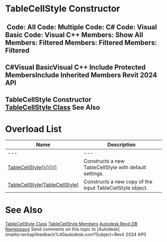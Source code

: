 # TableCellStyle Constructor

﻿
 Code: All Code: Multiple Code: C# Code: Visual Basic Code: Visual C++  Members: Show All Members: Filtered Members: Filtered Members: Filtered   
---  
C#Visual BasicVisual C++
Include Protected MembersInclude Inherited Members
Revit 2024 API  
---  
TableCellStyle Constructor   
[TableCellStyle Class](e9a5280b-4009-004f-57a4-af1f292f9619.md "TableCellStyle Class") See Also  
---  
# Overload List
| Name | Description |
| --- | --- |
| --- | --- | --- |
| [TableCellStyle()()()()](27f2851c-4b58-8a0a-713e-f113004fdb78.md "TableCellStyle Constructor") | Constructs a new TableCellStyle with default settings. |
| [TableCellStyle(TableCellStyle)](ec5143e1-eb6c-2539-ae7c-78daf926bed5.md "TableCellStyle Constructor \(TableCellStyle\)") | Constructs a new copy of the input TableCellStyle object. |

# See Also
[TableCellStyle Class](e9a5280b-4009-004f-57a4-af1f292f9619.md "TableCellStyle Class")
[TableCellStyle Members](4edadf5a-2226-7856-5b77-2df22f68ef3f.md "TableCellStyle Members")
[Autodesk.Revit.DB Namespace](87546ba7-461b-c646-cbb1-2cb8f5bff8b2.md "Autodesk.Revit.DB Namespace")
Send comments on this topic to [Autodesk](mailto:revitapifeedback%40autodesk.com?Subject=Revit 2024 API)
